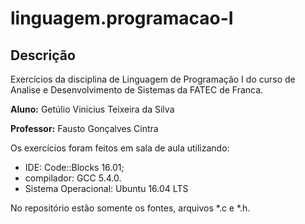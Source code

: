 linguagem.programacao-I
=======================

## Descrição

Exercícios da disciplina de Linguagem de Programação I do curso de Analise e Desenvolvimento de Sistemas da FATEC de Franca.

**Aluno:** Getúlio Vinicius Teixeira da Silva

**Professor:** Fausto Gonçalves Cintra

Os exercícios foram feitos em sala de aula utilizando:
+ IDE: Code::Blocks 16.01;
+ compilador: GCC 5.4.0.
+ Sistema Operacional: Ubuntu 16.04 LTS

No repositório estão somente os fontes, arquivos \*.c e \*.h.
